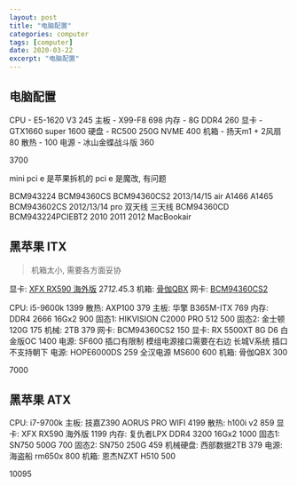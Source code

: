 ```yaml
---
layout: post
title: "电脑配置"
categories: computer
tags: [computer]
date: 2020-03-22
excerpt: "电脑配置"
---
```


## 电脑配置
CPU - E5-1620 V3     245
主板 - X99-F8        698
内存 - 8G DDR4       260
显卡 - GTX1660 super 1600
硬盘 - RC500 250G NVME 400
机箱 - 扬天m1 + 2风扇 80
散热 -               100
电源 - 冰山金蝶战斗版 360

3700

mini pci e 是苹果拆机的
pci e 是魔改, 有问题

BCM943224
BCM94360CS
BCM94360CS2 2013/14/15 air A1466 A1465
BCM943602CS 2012/13/14 pro 双天线  三天线 
BCM94360CD 
BCM943224PCIEBT2  2010 2011 2012 MacBookair

## 黑苹果 ITX

> 机箱太小, 需要各方面妥协

显卡: [XFX RX590 海外版](https://item.jd.com/46294539257.html) 27*12.4*5.3
机箱: [骨伽QBX](https://detail.tmall.com/item.htm?id=560300184114&spm=a1z0k.7385961.1997985097.d4918997.25f543dcOKj7dP&_u=t2dmg8j26111)
网卡: [BCM94360CS2](https://item.taobao.com/item.htm?spm=a230r.1.14.39.5cde2a366uAnro&id=598449642067&ns=1&abbucket=6#detail)

CPU: i5-9600k                    1399
散热: AXP100                     379
主板: 华擎 B365M-ITX             769
内存: DDR4 2666 16Gx2   900
固态1: HIKVISION C2000 PRO 512   500
固态2: 金士顿 120G               175
机械: 2TB                        379
网卡: BCM94360CS2                150 
显卡: RX 5500XT 8G D6 白金版OC   1400
电源: SF600 插口有限制 模组电源接口需要在右边 长城V系统   插口不支持朝下
电源: HOPE6000DS                 259
        全汉电源 MS600           600
机箱: 骨伽QBX                    300

7000


## 黑苹果 ATX

CPU: i7-9700k 
主板: 技嘉Z390 AORUS PRO WIFI     4199
散热: h100i v2                    859
显卡: XFX RX590 海外版            1199
内存: 复仇者LPX DDR4 3200 16Gx2   1000
固态1: SN750 500G                 700
固态2: SN750 250G                 459
机械硬盘: 西部数据2TB             379
电源: 海盗船 rm650x               800
机箱: 恩杰NZXT H510               500

10095

